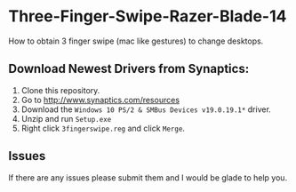 # Three-Finger-Swipe-Razer-Blade-14
How to obtain 3 finger swipe (mac like gestures) to change desktops.

## Download Newest Drivers from Synaptics:
1.  Clone this repository.
2.  Go to http://www.synaptics.com/resources
1.  Download the `Windows 10 PS/2 & SMBus Devices v19.0.19.1*` driver.
2.  Unzip and run `Setup.exe`
4.  Right click `3fingerswipe.reg` and click `Merge`.

## Issues
If there are any issues please submit them and I would be glade to help you. 

